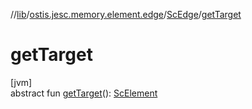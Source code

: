 //[lib](../../../index.md)/[ostis.jesc.memory.element.edge](../index.md)/[ScEdge](index.md)/[getTarget](get-target.md)

# getTarget

[jvm]\
abstract fun [getTarget](get-target.md)(): [ScElement](../../ostis.jesc.memory.element/-sc-element/index.md)
